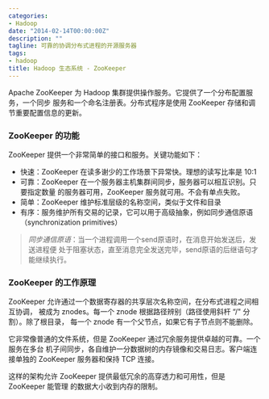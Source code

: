 ```yaml
---
categories:
- Hadoop
date: "2014-02-14T00:00:00Z"
description: ""
tagline: 可靠的协调分布式进程的开源服务器
tags:
- hadoop
title: Hadoop 生态系统 - ZooKeeper
---
```


Apache ZooKeeper 为 Hadoop 集群提供操作服务。它提供了一个分布配置服务，一个同步
服务和一个命名注册表。分布式程序是使用 ZooKeeper 存储和调节重要配置信息的更新。

### ZooKeeper 的功能

ZooKeeper 提供一个非常简单的接口和服务。关键功能如下：

+ 快速：ZooKeeper 在读多谢少的工作场景下异常快。理想的读写比率是 10:1
+ 可靠：ZooKeeper 在一个服务器主机集群间同步，服务器可以相互识别。只要指定数量
的服务器可用，ZooKeeper 服务就可用。不会有单点失败。
+ 简单：ZooKeeper 维护标准层级的名称空间，类似于文件和目录
+ 有序：服务维护所有交易的记录，它可以用于高级抽象，例如同步通信原语（synchronization primitives）

> *同步通信原语*：当一个进程调用一个send原语时，在消息开始发送后，发送进程便
处于阻塞状态，直至消息完全发送完毕，send原语的后继语句才能继续执行。

### ZooKeeper 的工作原理

ZooKeeper 允许通过一个数据寄存器的共享层次名称空间，在分布式进程之间相互协调，
被成为 znodes。每一个 znode 根据路径辨别（路径使用斜杆 “/" 分割）。除了根目录，
每一个 znode 有一个父节点，如果它有子节点则不能删除。

它非常像普通的文件系统，但是 ZooKeeper 通过冗余服务提供卓越的可靠。一个服务在多台
机子间同步，各自维护一分数据树的内存镜像和交易日志。客户端连接单独的 ZooKeeper 
服务器和保持 TCP 连接。

这样的架构允许 ZooKeeper 提供最低冗余的高穿透力和可用性，但是 ZooKeeper 能管理
的数据大小收到内存的限制。

